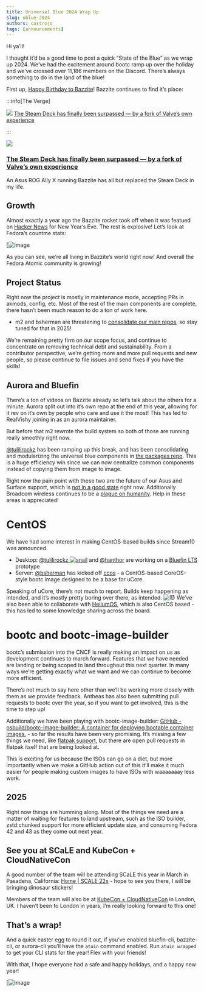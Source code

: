 ```yaml
---
title: Universal Blue 2024 Wrap Up
slug: ublue-2024
authors: castrojo
tags: [announcements]
---
```


Hi ya’ll!

I thought it’d be a good time to post a quick “State of the Blue” as we wrap up 2024. We’ve had the excitement around bootc ramp up over the holiday and we’ve crossed over 11,186 members on the Discord. There’s always something to do in the land of the blue!

First up, [Happy Birthday to Bazzite](https://universal-blue.discourse.group/t/happy-2nd-birthday-bazzite/5825)! Bazzite continues to find it’s place:

:::info[The Verge]

![](https://global.discourse-cdn.com/free1/uploads/univeral_blue/original/2X/0/0fb70f954d33be086a81ed8a1d4ddd2bd5287e13.png) [The Steam Deck has finally been surpassed — by a fork of Valve’s own experience](https://www.theverge.com/2024/12/30/24329005/bazzite-asus-rog-ally-x-steam-os-editorial "01:00PM - 30 December 2024")

:::

![](https://global.discourse-cdn.com/free1/uploads/univeral_blue/optimized/2X/8/856e9185c25db4f62c6c50d6e69b852a2dfa9d1f_2_690x361.jpeg)

### [The Steam Deck has finally been surpassed — by a fork of Valve’s own experience](https://www.theverge.com/2024/12/30/24329005/bazzite-asus-rog-ally-x-steam-os-editorial)

An Asus ROG Ally X running Bazzite has all but replaced the Steam Deck in my life.


## Growth

Almost exactly a year ago the Bazzite rocket took off when it was featued on [Hacker News](https://news.ycombinator.com/item?id=38828040) for New Year’s Eve. The rest is explosive! Let’s look at Fedora’s countme stats:

[![image](https://global.discourse-cdn.com/free1/uploads/univeral_blue/optimized/2X/c/c126b53d51c46b8ed7424dd2d0a71675cf1ee1c3_2_665x500.png)

As you can see, we’re all living in Bazzite’s world right now! And overall the Fedora Atomic community is growing!

## Project Status

Right now the project is mostly in maintenance mode, accepting PRs in akmods, config, etc. Most of the rest of the main components are complete, there hasn’t been much reason to do a ton of work here.

- m2 and bsherman are threatening to [consolidate our main repos](https://github.com/ublue-os/main/issues/691), so stay tuned for that in 2025!

We’re remaining pretty firm on our scope focus, and continue to concentrate on removing technical debt and sustainability. From a contributor perspective, we’re getting more and more pull requests and new people, so please continue to file issues and send fixes if you have the skills!

## Aurora and Bluefin

There’s a ton of videos on Bazzite already so let’s talk about the others for a minute. Aurora split out into it’s own repo at the end of this year, allowing for it rev on it’s own by people who care and use it the most! This has led to RealVishy joining in as an aurora maintainer.

But before that m2 rewrote the build system so both of those are running really smoothly right now.

[@tulilirockz](https://universal-blue.discourse.group/u/tulilirockz) has been ramping up this break, and has been consolidating and modularizing the universal blue components in [the packages repo](https://github.com/ublue-os/packages/commits/main/). This is a huge efficiency win since we can now centralize common components instead of copying them from image to image.

Right now the pain point with these two are the future of our Asus and Surface support, which is [not in a good state](https://github.com/ublue-os/bluefin/issues/2051) right now. Additionally Broadcom wireless continues to be a [plague on humanity](https://github.com/ublue-os/bluefin/issues/1783). Help in these areas is appreciated!

# [](https://universal-blue.discourse.group/t/universal-blue-2024-wrap-up/5999#p-15452-centos-4)CentOS

We have had some interest in making CentOS-based builds since Stream10 was announced.

- Desktop: [@tulilirockz ![snail](https://emoji.discourse-cdn.com/twitter/snail.png?v=14)](https://universal-blue.discourse.group/u/tulilirockz) and [@hanthor](https://universal-blue.discourse.group/u/hanthor) are working on a [Bluefin LTS](https://github.com/centos-workstation/achillobator) prototype
- Server: [@bsherman](https://universal-blue.discourse.group/u/bsherman) has kicked off [ccos](https://github.com/ublue-os/ccos) - a CentOS-based CoreOS-style bootc image designed to be a base for uCore.

Speaking of uCore, there’s not much to report. Builds keep happening as intended, and it’s mostly pretty boring over there, as intended. ![:smiling_imp:](https://emoji.discourse-cdn.com/twitter/smiling_imp.png?v=12 ":smiling_imp:") We’ve also been able to collaborate with [HeliumOS](https://www.heliumos.org/), which is also CentOS based - this has led to some knowledge sharing across the board.

# bootc and bootc-image-builder

bootc’s submission into the CNCF is really making an impact on us as development continues to march forward. Features that we have needed are landing or being scoped to land throughout this next quarter. In many ways we’re getting exactly what we want and we can continue to become more efficient.

There’s not much to say here other than we’ll be working more closely with them as we provide feedback. Antheas has also been submitting pull requests to bootc over the year, so if you want to get involved, this is the time to step up!

Additionally we have been playing with bootc-image-builder: [GitHub - osbuild/bootc-image-builder: A container for deploying bootable container images.](https://github.com/osbuild/bootc-image-builder) - so far the results have been very promising. It’s missing a few things we need, like [flatpak support](https://github.com/rhinstaller/anaconda/pull/6056), but there are open pull requests in flatpak itself that are being looked at.

This is exciting for us because the ISOs can go on a diet, but more importantly when we make a GitHub action out of this it’ll make it much easier for people making custom images to have ISOs with waaaaaaay less work.

## 2025

Right now things are humming along. Most of the things we need are a matter of waiting for features to land upstream, such as the ISO builder, zstd:chunked support for more efficient update size, and consuming Fedora 42 and 43 as they come out next year.

## See you at SCaLE and KubeCon + CloudNativeCon

A good number of the team will be attending SCaLE this year in March in Pasadena, California: [Home | SCALE 22x](https://www.socallinuxexpo.org/scale/22x) - hope to see you there, I will be bringing dinosaur stickers!

Members of the team will also be at [KubeCon + CloudNativeCon](https://events.linuxfoundation.org/kubecon-cloudnativecon-europe/) in London, UK. I haven’t been to London in years, I’m really looking forward to this one!

## [](https://universal-blue.discourse.group/t/universal-blue-2024-wrap-up/5999#p-15452-thats-a-wrap-8)That’s a wrap!

And a quick easter egg to round it out, if you’ve enabled bluefin-cli, bazzite-cli, or aurora-cli you’ll have the `atuin` command enabled. Run `atuin wrapped` to get your CLI stats for the year! Flex with your friends!

With that, I hope everyone had a safe and happy holidays, and a happy new year!

[![image](https://global.discourse-cdn.com/free1/uploads/univeral_blue/optimized/2X/e/e97d794f77fc0f2b593a8fb0525ebbbc9fdfee02_2_383x500.png)

